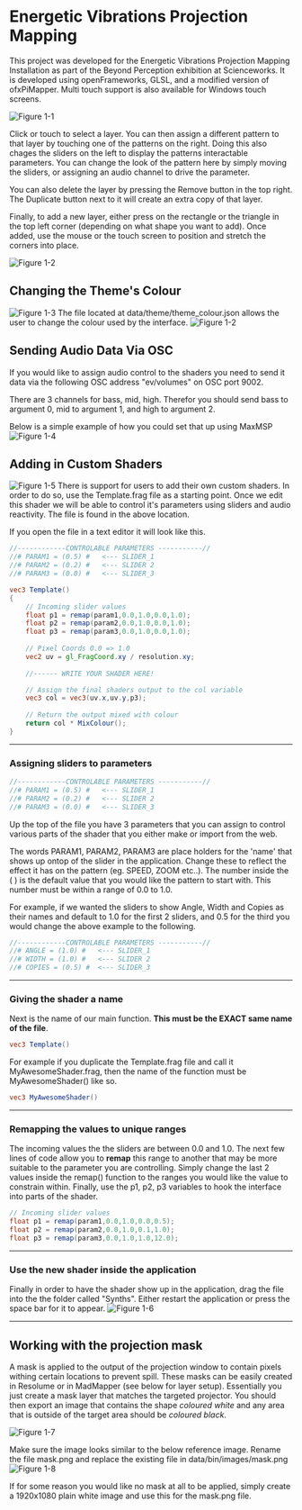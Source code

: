 # Energetic Vibrations Projection Mapping
This project was developed for the Energetic Vibrations Projection Mapping Installation as part of the Beyond Perception exhibition at Scienceworks. It is developed using openFrameworks, GLSL, and a modified version of ofxPiMapper. Multi touch support is also available for Windows touch screens.

![Figure 1-1](https://github.com/JoshuaBatty/EnergeticVibrationsProjectionMapping/blob/master/Wiki/Interface.png "Main Interface")

Click or touch to select a layer. You can then assign a different pattern to that layer by touching one of the patterns on the right. Doing this also chages the sliders on the left to display the patterns interactable parameters. You can change the look of the pattern here by simply moving the sliders, or assigning an audio channel to drive the parameter.

You can also delete the layer by pressing the Remove button in the top right. The Duplicate button next to it will create an extra copy of that layer.

Finally, to add a new layer, either press on the rectangle or the triangle in the top left corner (depending on what shape you want to add). Once added, use the mouse or the touch screen to position and stretch the corners into place. 

![Figure 1-2](https://github.com/JoshuaBatty/EnergeticVibrationsProjectionMapping/blob/master/Wiki/Select%20Layer.png "Select Layer")

## Changing the Theme's Colour
![Figure 1-3](https://github.com/JoshuaBatty/EnergeticVibrationsProjectionMapping/blob/master/Wiki/ThemeColourExample.png "Theme Colour Example")
The file located at data/theme/theme_colour.json allows the user to change the colour used by the interface.
![Figure 1-2](https://github.com/JoshuaBatty/EnergeticVibrationsProjectionMapping/blob/master/Wiki/ThemeColour.png "Theme Colour")

## Sending Audio Data Via OSC
If you would like to assign audio control to the shaders you need to send it data via the following OSC address
"ev/volumes" on OSC port 9002.

There are 3 channels for bass, mid, high. Therefor you should send bass to argument 0, mid to argument 1, and high to argument 2.

Below is a simple example of how you could set that up using MaxMSP
![Figure 1-4](https://github.com/JoshuaBatty/EnergeticVibrationsProjectionMapping/blob/master/Wiki/MaxOSC.png "Select Layer")
## Adding in Custom Shaders
![Figure 1-5](https://github.com/JoshuaBatty/EnergeticVibrationsProjectionMapping/blob/master/Wiki/CustomShaderPath.png "CustomShaderPath")
There is support for users to add their own custom shaders. In order to do so, use the Template.frag file as a starting point. Once we edit this shader we will be able to control it's parameters using sliders and audio reactivity. The file is found in the above location. 


If you open the file in a text editor it will look like this. 
```glsl
//------------CONTROLABLE PARAMETERS -----------//
//# PARAM1 = (0.5) #   <--- SLIDER_1
//# PARAM2 = (0.2) #   <--- SLIDER 2
//# PARAM3 = (0.0) #   <--- SLIDER_3

vec3 Template()
{
    // Incoming slider values
    float p1 = remap(param1,0.0,1.0,0.0,1.0);
    float p2 = remap(param2,0.0,1.0,0.0,1.0);
    float p3 = remap(param3,0.0,1.0,0.0,1.0);
    
    // Pixel Coords 0.0 => 1.0
    vec2 uv = gl_FragCoord.xy / resolution.xy;
    
    //------ WRITE YOUR SHADER HERE!

    // Assign the final shaders output to the col variable
    vec3 col = vec3(uv.x,uv.y,p3);
    
    // Return the output mixed with colour
    return col * MixColour();
}
```

---
### Assigning sliders to parameters
```glsl
//------------CONTROLABLE PARAMETERS -----------//
//# PARAM1 = (0.5) #   <--- SLIDER_1
//# PARAM2 = (0.2) #   <--- SLIDER 2
//# PARAM3 = (0.0) #   <--- SLIDER_3
```
Up the top of the file you have 3 parameters that you can assign to control various parts of the shader that you either make or import from the web. 

The words PARAM1, PARAM2, PARAM3 are place holders for the 'name' that shows up ontop of the slider in the application. Change these to reflect the effect it has on the pattern (eg. SPEED, ZOOM etc..). The number inside the ( ) is the default value that you would like the pattern to start with. This number must be within a range of 0.0 to 1.0. 

For example, if we wanted the sliders to show Angle, Width and Copies as their names and default to 1.0 for the first 2 sliders, and 0.5 for the third you would change the above example to the following.  
```glsl
//------------CONTROLABLE PARAMETERS -----------//
//# ANGLE = (1.0) #   <--- SLIDER_1
//# WIDTH = (1.0) #   <--- SLIDER 2
//# COPIES = (0.5) #  <--- SLIDER_3
```

---
### Giving the shader a name
Next is the name of our main function. **This must be the EXACT same name of the file**. 
```glsl
vec3 Template()
```

For example if you duplicate the Template.frag file and call it MyAwesomeShader.frag, then the name of the function must be MyAwesomeShader() like so. 
```glsl
vec3 MyAwesomeShader()
```

---
### Remapping the values to unique ranges
The incoming values the the sliders are between 0.0 and 1.0. The next few lines of code allow you to __remap__ this range to another that may be more suitable to the parameter you are controlling. Simply change the last 2 values inside the remap() function to the ranges you would like the value to constrain within. Finally, use the p1, p2, p3 variables to hook the interface into parts of the shader. 
```glsl
// Incoming slider values
float p1 = remap(param1,0.0,1.0,0.0,0.5);
float p2 = remap(param2,0.0,1.0,0.1,1.0);
float p3 = remap(param3,0.0,1.0,1.0,12.0);
```

---
### Use the new shader inside the application
Finally in order to have the shader show up in the application, drag the file into the the folder called "Synths". Either restart the application or press the space bar for it to appear. 
![Figure 1-6](https://github.com/JoshuaBatty/EnergeticVibrationsProjectionMapping/blob/master/Wiki/MyAwesomeShader.png "MyAwesomeShader")

---
## Working with the projection mask
A mask is applied to the output of the projection window to contain pixels withing certain locations to prevent spill. These masks can be easily created in Resolume or in MadMapper (see below for layer setup). Essentially you just create a mask layer that matches the targeted projector. You should then export an image that contains the shape *coloured white* and any area that is outside of the target area should be *coloured black*.   

![Figure 1-7](https://github.com/JoshuaBatty/EnergeticVibrationsProjectionMapping/blob/master/Wiki/MadMapper.png "MadMapper")

Make sure the image looks similar to the below reference image. Rename the file mask.png and replace the existing file in data/bin/images/mask.png
![Figure 1-8](https://github.com/JoshuaBatty/EnergeticVibrationsProjectionMapping/blob/master/bin/data/images/mask.png "Mask")

If for some reason you would like no mask at all to be applied, simply create a 1920x1080 plain white image and use this for the mask.png file. 
